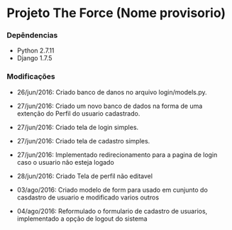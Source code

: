 #  Projeto The Force (Nome provisorio)  #

### Depêndencias ###

* Python 2.7.11
* Django 1.7.5


### Modificações ###

* 26/jun/2016: Criado banco de danos no arquivo login/models.py.

* 27/jun/2016: Criado um novo banco de dados na forma de uma extenção do Perfil
do usuario cadastrado.

* 27/jun/2016: Criado tela de login simples.

* 27/jun/2016: Criado tela de cadastro simples.

* 27/jun/2016: Implementado redirecionamento para a pagina de login caso o
usuario não esteja logado

* 28/jun/2016: Criado Tela de perfil não editavel

* 03/ago/2016: Criado modelo de form para usado em cunjunto do casdastro de usuario e modificado varios outros

* 04/ago/2016: Reformulado o formulario de cadastro de usuarios, implementado a opção de logout do sistema
